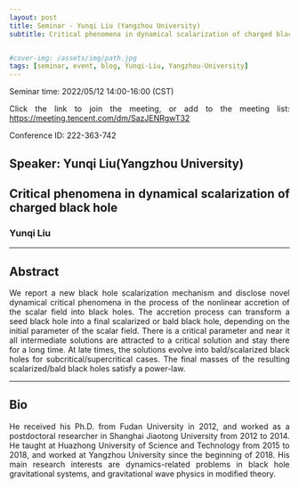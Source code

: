 ```yaml
---
layout: post
title: Seminar - Yunqi Liu (Yangzhou University)
subtitle: Critical phenomena in dynamical scalarization of charged black hole


#cover-img: /assets/img/path.jpg
tags: [seminar, event, blog, Yunqi-Liu, Yangzhou-University]
---
```


<style>
body {
text-align: justify}
</style>

Seminar time: 2022/05/12 14:00-16:00 (CST)

Click the link to join the meeting, or add to the meeting list:
https://meeting.tencent.com/dm/SazJENRgwT32

Conference ID: 222-363-742 

## Speaker: Yunqi Liu(Yangzhou University)

## Critical phenomena in dynamical scalarization of charged black hole

### Yunqi Liu

______________________________

## Abstract

We report a new black hole scalarization mechanism and disclose novel dynamical critical phenomena in the process of the nonlinear accretion of the scalar field into black holes. The accretion process can transform a seed black hole into a final scalarized or bald black hole, depending on the initial parameter of the scalar field. There is a critical parameter and near it all intermediate solutions are attracted to a critical solution and stay there for a long time. At late times, the solutions evolve into bald/scalarized black holes for subcritical/supercritical cases. The final masses of the resulting scalarized/bald black holes satisfy a power-law.

______________________________

## Bio

He received his Ph.D. from Fudan University in 2012, and worked as a postdoctoral researcher in Shanghai Jiaotong University from 2012 to 2014. He taught at Huazhong University of Science and Technology from 2015 to 2018, and worked at Yangzhou University since the beginning of 2018. His main research interests are dynamics-related problems in black hole gravitational systems, and gravitational wave physics in modified theory.